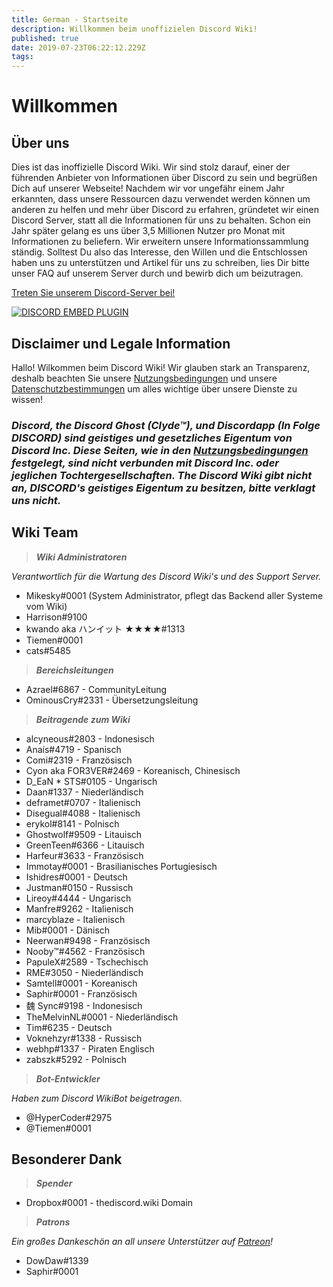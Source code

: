 ```yaml
---
title: German - Startseite
description: Willkommen beim unoffizielen Discord Wiki!
published: true
date: 2019-07-23T06:22:12.229Z
tags: 
---
```


# Willkommen
## Über uns

Dies ist das inoffizielle Discord Wiki. Wir sind stolz darauf, einer der führenden Anbieter von Informationen über Discord zu sein und begrüßen Dich auf unserer Webseite! Nachdem wir vor ungefähr einem Jahr erkannten, dass unsere Ressourcen dazu verwendet werden können um anderen zu helfen und mehr über Discord zu erfahren, gründetet wir einen Discord Server, statt all die Informationen für uns zu behalten. Schon ein Jahr später gelang es uns über 3,5 Millionen Nutzer pro Monat mit Informationen zu beliefern. Wir erweitern unsere Informationssammlung ständig. Solltest Du also das Interesse, den Willen und die Entschlossen haben uns zu unterstützen und Artikel für uns zu schreiben, lies Dir bitte unser FAQ auf unserem Server durch und bewirb dich um beizutragen.

[Treten Sie unserem Discord-Server bei!](https://discord.gg/ZeG8hbu)

<a href="https://discord.gg/ZeG8hbu">![DISCORD EMBED PLUGIN](https://discordapp.com/api/guilds/367460196148183040/widget.png?style=banner2)</a></a>

## Disclaimer und Legale Information
Hallo! Wilkommen beim Discord Wiki! Wir glauben stark an Transparenz, deshalb beachten Sie unsere [Nutzungsbedingungen](de/nutzungsbedingungen) und unsere [Datenschutzbestimmungen](/de/datenschutz) um alles wichtige über unsere Dienste zu wissen!

### ***Discord, the Discord Ghost (Clyde™), und Discordapp (In Folge DISCORD) sind geistiges und gesetzliches Eigentum von Discord Inc. Diese Seiten, wie in den [Nutzungsbedingungen](de/nutzungsbedingungen) festgelegt, sind nicht verbunden mit Discord Inc. oder jeglichen Tochtergesellschaften. The Discord Wiki gibt nicht an, DISCORD's geistiges Eigentum zu besitzen, bitte verklagt uns nicht.***

## Wiki Team
> ***Wiki Administratoren***

*Verantwortlich für die Wartung des Discord Wiki's und des Support Server.*
* Mikesky#0001 (System Administrator, pflegt das Backend aller Systeme vom Wiki)
* Harrison#9100
* kwando aka ハンイット ★★★★#1313
* Tiemen#0001
* cats#5485

> ***Bereichsleitungen***

* Azrael#6867 - CommunityLeitung
* OminousCry#2331 - Übersetzungsleitung

> ***Beitragende zum Wiki***

* alcyneous#2803 - Indonesisch
* Anaís#4719 - Spanisch
* Comi#2319 - Französisch
* Cyon aka FOR3VER#2469 - Koreanisch, Chinesisch
* D_EaN * STS#0105 - Ungarisch
* Daan#1337 - Niederländisch
* deframet#0707 - Italienisch
* Disegual#4088 - Italienisch
* erykol#8141 - Polnisch
* Ghostwolf#9509 - Litauisch
* GreenTeen#6366 - Litauisch
* Harfeur#3633 - Französisch
* Immotay#0001 - Brasilianisches Portugiesisch
* Ishidres#0001 - Deutsch
* Justman#0150 - Russisch
* Lireoy#4444 - Ungarisch
* Manfre#9262 - Italienisch
* marcyblaze - Italienisch
* Mib#0001 - Dänisch
* Neerwan#9498 - Französisch
* Nooby™#4562 - Französisch
* PapuleX#2589 - Tschechisch
* RME#3050 - Niederländisch
* Samtell#0001 - Koreanisch
* Saphir#0001 - Französisch
* 魏 Sync#9198 - Indonesisch
* TheMelvinNL#0001 - Niederländisch
* Tim#6235 - Deutsch
* Voknehzyr#1338 - Russisch
* webhp#1337 - Piraten Englisch
* zabszk#5292 - Polnisch

> ***Bot-Entwickler***

*Haben zum Discord WikiBot beigetragen.*
* @HyperCoder#2975
* @Tiemen#0001

## Besonderer Dank

>***Spender***

* Dropbox#0001 - thediscord.wiki Domain

>***Patrons***

*Ein großes Dankeschön an all unsere Unterstützer auf [Patreon](https://www.patreon.com/TheDiscordWiki)!*

* DowDaw#1339
* Saphir#0001